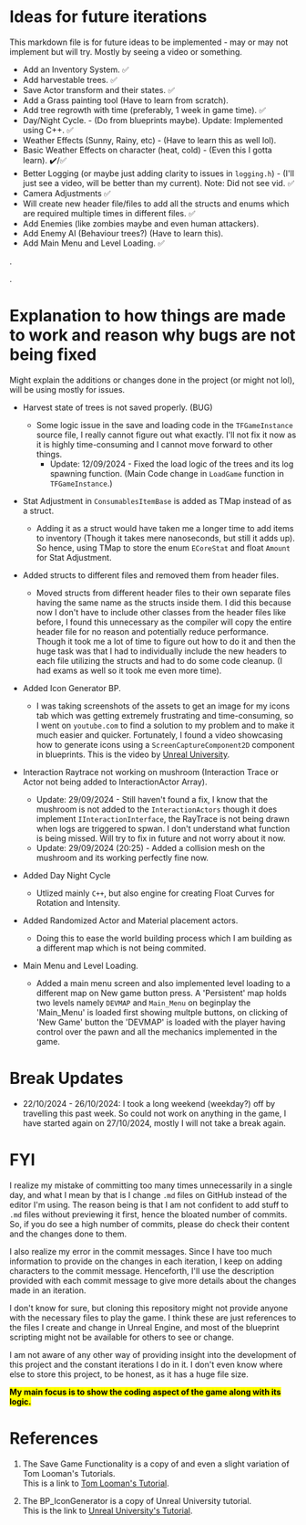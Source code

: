 # Ideas for future iterations
This markdown file is for future ideas to be implemented - may or may not implement but will try. Mostly by seeing a video or something.

- Add an Inventory System. ✅
- Add harvestable trees. ✅
- Save Actor transform and their states. ✅
- Add a Grass painting tool (Have to learn from scratch).
- Add tree regrowth with time (preferably, 1 week in game time). ✅
- Day/Night Cycle. - (Do from blueprints maybe). Update: Implemented using C++. ✅
- Weather Effects (Sunny, Rainy, etc) - (Have to learn this as well lol).
- Basic Weather Effects on character (heat, cold) - (Even this I gotta learn). ✔️/✅
- Better Logging (or maybe just adding clarity to issues in `logging.h`) - (I'll just see a video, will be better than my current). Note: Did not see vid. ✅
- Camera Adjustments ✅
- Will create new header file/files to add all the structs and enums which are required multiple times in different files. ✅
- Add Enemies (like zombies maybe and even human attackers).
- Add Enemy AI (Behaviour trees?) (Have to learn this).
- Add Main Menu and Level Loading. ✅

.

.

# Explanation to how things are made to work and reason why bugs are not being fixed
Might explain the additions or changes done in the project (or might not lol), will be using mostly for issues.

- Harvest state of trees is not saved properly. (BUG)  
    - Some logic issue in the save and loading code in the `TFGameInstance` source file, I really cannot figure out what exactly. I'll not fix it now as it is highly time-consuming and I cannot move forward to other things.  
      - Update: 12/09/2024 - Fixed the load logic of the trees and its log spawning function. (Main Code change in `LoadGame` function in `TFGameInstance`.)

- Stat Adjustment in `ConsumablesItemBase` is added as TMap instead of as a struct.  
    - Adding it as a struct would have taken me a longer time to add items to inventory (Though it takes mere nanoseconds, but still it adds up). So hence, using TMap to store the enum `ECoreStat` and float `Amount` for Stat Adjustment.

- Added structs to different files and removed them from header files.  
    - Moved structs from different header files to their own separate files having the same name as the structs inside them. I did this because now I don't have to include other classes from the header files like before, I found this unnecessary as the compiler will copy the entire header file for no reason and potentially reduce performance. Though it took me a lot of time to figure out how to do it and then the huge task was that I had to individually include the new headers to each file utilizing the structs and had to do some code cleanup. (I had exams as well so it took me even more time).

- Added Icon Generator BP.
    - I was taking screenshots of the assets to get an image for my icons tab which was getting extremely frustrating and time-consuming, so I went on `youtube.com` to find a solution to my problem and to make it much easier and quicker. Fortunately, I found a video showcasing how to generate icons using a `ScreenCaptureComponent2D` component in blueprints. This is the video by [Unreal University](https://www.youtube.com/watch?v=EpthBJJ9S-o).

- Interaction Raytrace not working on mushroom (Interaction Trace or Actor not being added to InteractionActor Array).
    - Update: 29/09/2024 - Still haven't found a fix, I know that the mushroom is not added to the `InteractionActors` though it does implement `IInteractionInterface`, the RayTrace is not being drawn when logs are triggered to spwan. I don't understand what function is being missed. Will try to fix in future and not worry about it now.
    - Update: 29/09/2024 (20:25) - Added a collision mesh on the mushroom and its working perfectly fine now.

- Added Day Night Cycle
    - Utlized mainly `C++`, but also engine for creating Float Curves for Rotation and Intensity.

- Added Randomized Actor and Material placement actors.
    - Doing this to ease the world building process which I am building as a different map which is not being commited.

- Main Menu and Level Loading.
    - Added a main menu screen and also implemented level loading to a different map on New game button press. A 'Persistent' map holds two levels namely `DEVMAP` and `Main_Menu` on beginplay the 'Main_Menu' is loaded first showing multple buttons, on clicking of 'New Game' button the 'DEVMAP' is loaded with the player having control over the pawn and all the mechanics implemented in the game.  


# Break Updates
- 22/10/2024 - 26/10/2024: I took a long weekend (weekday?) off by travelling this past week. So could not work on anything in the game, I have started again on 27/10/2024, mostly I will not take a break again.

# FYI
I realize my mistake of committing too many times unnecessarily in a single day, and what I mean by that is I change `.md` files on GitHub instead of the editor I'm using. The reason being is that I am not confident to add stuff to `.md` files without previewing it first, hence the bloated number of commits. So, if you do see a high number of commits, please do check their content and the changes done to them.

I also realize my error in the commit messages. Since I have too much information to provide on the changes in each iteration, I keep on adding characters to the commit message. Henceforth, I'll use the description provided with each commit message to give more details about the changes made in an iteration.

I don't know for sure, but cloning this repository might not provide anyone with the necessary files to play the game. I think these are just references to the files I create and change in Unreal Engine, and most of the blueprint scripting might not be available for others to see or change.

I am not aware of any other way of providing insight into the development of this project and the constant iterations I do in it. I don't even know where else to store this project, to be honest, as it has a huge file size.

**<mark>My main focus is to show the coding aspect of the game along with its logic.</mark>**


# References
1) The Save Game Functionality is a copy of and even a slight variation of Tom Looman's Tutorials.  
   This is a link to [Tom Looman's Tutorial](https://www.tomlooman.com/unreal-engine-cpp-save-system/).

2) The BP_IconGenerator is a copy of Unreal University tutorial.  
   This is the link to [Unreal University's Tutorial](https://www.youtube.com/watch?v=EpthBJJ9S-o).

